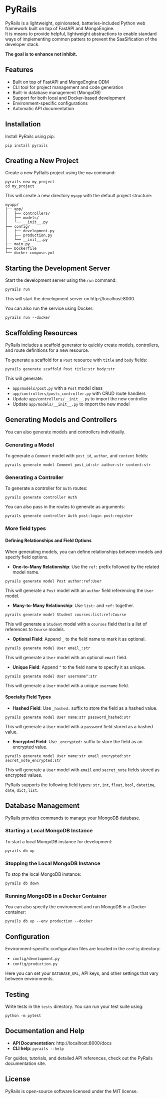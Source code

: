 # PyRails

PyRails is a lightweight, opinionated, batteries-included Python web framework built on top of FastAPI and MongoEngine.   
It is means to provide helpful, lightweight abstractions to enable standard ways of implementing common patters to 
prevent the SaaSification of the developer stack. 

**The goal is to enhance not inhibit.**


## Features

- Built on top of FastAPI and MongoEngine ODM
- CLI tool for project management and code generation
- Built-in database management (MongoDB)
- Support for both local and Docker-based development
- Environment-specific configurations
- Automatic API documentation


## Installation

Install PyRails using pip:

`pip install pyrails`

## Creating a New Project

Create a new PyRails project using the `new` command:

```
pyrails new my_project
cd my_project
```

This will create a new directory `myapp` with the default project structure:

```
myapp/
├── app/
│   ├── controllers/
│   ├── models/
│   └── __init__.py
├── config/
│   ├── development.py
│   ├── production.py  
│   └── __init__.py
├── main.py
├── Dockerfile
└── docker-compose.yml
```

## Starting the Development Server

Start the development server using the `run` command:

```
pyrails run
```

This will start the development server on http://localhost:8000.


You can also run the service using Docker:

```
pyrails run --docker
```


## Scaffolding Resources

PyRails includes a scaffold generator to quickly create models, controllers, and route definitions for a new resource.

To generate a scaffold for a `Post` resource with `title` and `body` fields:

```
pyrails generate scaffold Post title:str body:str
```

This will generate:

- `app/models/post.py` with a `Post` model class
- `app/controllers/posts_controller.py` with CRUD route handlers
- Update `app/controllers/__init__.py` to import the new controller
- Update `app/models/__init__.py` to import the new model 

## Generating Models and Controllers

You can also generate models and controllers individually.

### Generating a Model

To generate a `Comment` model with `post_id`, `author`, and `content` fields:

```
pyrails generate model Comment post_id:str author:str content:str
```

### Generating a Controller

To generate a controller for `Auth` routes:

```
pyrails generate controller Auth
```

You can also pass in the routes to generate as arguments:

```
pyrails generate controller Auth post:login post:register
```

### More field types

#### Defining Relationships and Field Options

When generating models, you can define relationships between models and specify field options.

- **One-to-Many Relationship**: Use the `ref:` prefix followed by the related model name.

```
pyrails generate model Post author:ref:User
```

This will generate a `Post` model with an `author` field referencing the `User` model.

- **Many-to-Many Relationship**: Use `list:` and `ref:` together.

```
pyrails generate model Student courses:list:ref:Course
```

This will generate a `Student` model with a `courses` field that is a list of references to `Course` models.

- **Optional Field**: Append `_` to the field name to mark it as optional.

```
pyrails generate model User email_:str
```

This will generate a `User` model with an optional `email` field.

- **Unique Field**: Append `^` to the field name to specify it as unique.

```
pyrails generate model User username^:str
```

This will generate a `User` model with a unique `username` field.

#### Specialty Field Types

- **Hashed Field**: Use `_hashed:` suffix to store the field as a hashed value.

```
pyrails generate model User name:str password_hashed:str
```

This will generate a `User` model with a `password` field stored as a hashed value.

- **Encrypted Field**: Use `_encrypted:` suffix to store the field as an encrypted value.

```
pyrails generate model User name:str email_encrypted:str secret_note_encrypted:str
```

This will generate a `User` model with `email` and `secret_note` fields stored as encrypted values.

PyRails supports the following field types: `str`, `int`, `float`, `bool`, `datetime`, `date`, `dict`, `list`.

## Database Management

PyRails provides commands to manage your MongoDB database.

### Starting a Local MongoDB Instance

To start a local MongoDB instance for development:

```
pyrails db up
```

### Stopping the Local MongoDB Instance

To stop the local MongoDB instance:

```
pyrails db down
```

### Running MongoDB in a Docker Container

You can also specify the environment and run MongoDB in a Docker container:

```
pyrails db up --env production --docker
```

## Configuration

Environment-specific configuration files are located in the `config` directory:

- `config/development.py`
- `config/production.py`

Here you can set your `DATABASE_URL`, API keys, and other settings that vary between environments.

## Testing

Write tests in the `tests` directory. You can run your test suite using:

```
python -m pytest
```

## Documentation and Help

- **API Documentation**: http://localhost:8000/docs
- **CLI help**: `pyrails --help`

For guides, tutorials, and detailed API references, check out the PyRails documentation site.


## License

PyRails is open-source software licensed under the MIT license.
